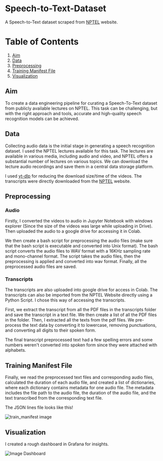 # Speech-to-Text-Dataset

A Speech-to-Text dataset scraped from [NPTEL](https://nptel.ac.in/courses/106106184) website.

# Table of Contents

1. [ Aim ](#aim)
2. [ Data ](#data)
3. [ Preprocessing ](#pre)
4. [ Training Manifest File ](#tra)
5. [ Visualization ](#viz)


<a name="aim"></a>
## Aim

To create a data engineering pipeline for curating a Speech-To-Text dataset from publicly available lectures on NPTEL. This task can be challenging, but with the right approach and tools, accurate and high-quality speech recognition models can be achieved. 

<a name="data"></a>
## Data

Collecting audio data is the initial stage in generating a speech recognition dataset. I used the NPTEL lectures available for this task. The lectures are available in various media, including audio and video, and NPTEL offers a substantial number of lectures on various topics. We can download the lecture audio recordings and save them in a central data storage platform.

I used [yt-dlp](https://github.com/yt-dlp/yt-dlp) for reducing the download size/time of the videos. The transcripts were directly downloaded from the [NPTEL](https://nptel.ac.in/courses/106106184) website. 

<a name="pre"></a>
## Preprocessing

### Audio

Firstly, I converted the videos to audio in Jupyter Notebook with windows explorer (Since the size of the videos was large while uploading in Drive). Then uploaded the audio to a google drive for accessing it in Colab. 

We then create a bash script for preprocessing the audio files (make sure that the bash script is executable and converted into Unix format). The bash script converts the audio files to WAV format with a 16KHz sampling rate and mono-channel format. The script takes the audio files, then the preprocessing is applied and converted into wav format. Finally, all the preprocessed audio files are saved.

### Transcripts

The transcripts are also uploaded into google drive for access in Colab. The transcripts can also be imported from the NPTEL Website directly using a Python Script. I chose this way of accessing the transcripts.

First, we extract the transcript from all the PDF files in the transcripts folder and save the transcript in a text file. We then create a list of all the PDF files in the folder. Then, I extracted all the texts from the pdf files. We pre-process the text data by converting it to lowercase, removing punctuations, and converting all digits to their spoken form.

The final transcript preprocessed text had a few spelling errors and some numbers weren't converted into spoken form since they were attached with alphabets.

<a name="tra"></a>
## Training Manifest File

Finally, we read the preprocessed text files and corresponding audio files, calculated the duration of each audio file, and created a list of dictionaries, where each dictionary contains metadata for one audio file. The metadata includes the file path to the audio file, the duration of the audio file, and the text transcribed from the corresponding text file.

The JSON lines file looks like this!

![train_manifest image](https://user-images.githubusercontent.com/89388819/233790900-64ff71b9-8183-47fa-98a4-8974a73dda67.jpg)

<a name="viz"></a>
## Visualization

I created a rough dashboard in Grafana for insights.


![Image Dashboard](https://user-images.githubusercontent.com/89388819/233783726-475b0d29-7ed1-41b4-9a72-96097efe097a.jpg)
